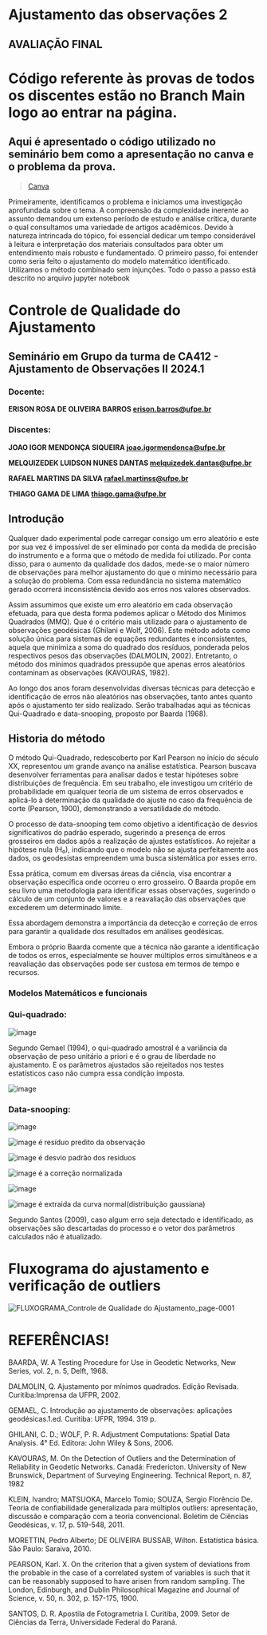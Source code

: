 # Ajustamento das observações 2 

 ## AVALIAÇÃO FINAL
 
# Código referente às provas de todos os discentes estão no **Branch Main** logo ao entrar na página.

## Aqui é apresentado o código utilizado no seminário bem como a apresentação no canva e o problema da prova.
> [Canva](https://www.canva.com/design/DAGQwzlnkvs/IVAdWm3CzfjNWMuFhVwOrA/edit?utm_content=DAGQwzlnkvs&utm_campaign=designshare&utm_medium=link2&utm_source=sharebutton)

Primeiramente, identificamos o problema e iniciamos uma investigação aprofundada sobre o tema. A compreensão da complexidade inerente ao assunto demandou um extenso período de estudo e análise crítica, durante o qual consultamos uma variedade de artigos acadêmicos. Devido à natureza intrincada do tópico, foi essencial dedicar um tempo considerável à leitura e interpretação dos materiais consultados para obter um entendimento mais robusto e fundamentado.
O primeiro passo, foi entender como seria feito o ajustamento do modelo matemático identificado. Utilizamos o método combinado sem injunções. Todo o passo a passo está descrito no arquivo jupyter notebook

# Controle de Qualidade do Ajustamento

## Seminário em Grupo da turma de CA412 - Ajustamento de Observações II 2024.1

### Docente:

**ERISON ROSA DE OLIVEIRA BARROS erison.barros@ufpe.br**

### **Discentes:**

**JOAO IGOR MENDONÇA SIQUEIRA joao.igormendonca@ufpe.br**

**MELQUIZEDEK LUIDSON NUNES DANTAS melquizedek.dantas@ufpe.br**

**RAFAEL MARTINS DA SILVA rafael.martinss@ufpe.br**

**THIAGO GAMA DE LIMA thiago.gama@ufpe.br**

## Introdução

Qualquer dado experimental pode carregar consigo um erro aleatório e este por sua vez é impossível de ser eliminado por conta da medida de precisão do instrumento e a forma que o método de medida foi utilizado. Por conta disso, para o aumento da qualidade dos dados, mede-se o maior número de observações para melhor ajustamento do que o mínimo necessário para a solução do problema. Com essa redundância no sistema matemático gerado ocorrerá inconsistência devido aos erros nos valores observados.

Assim assumimos que existe um erro aleatório em cada observação efetuada, para que desta forma podemos aplicar o Método dos Mínimos Quadrados (MMQ). Que é o critério mais utilizado para o ajustamento de observações geodésicas (Ghilani e Wolf, 2006). Este método adota como solução única para sistemas de equações redundantes e inconsistentes, aquela que minimiza a soma do quadrado dos resíduos, ponderada pelos respectivos pesos das observações (DALMOLIN, 2002). Entretanto, o método dos mínimos quadrados pressupõe que apenas erros aleatórios contaminam as observações (KAVOURAS, 1982).

Ao longo dos anos foram desenvolvidas diversas técnicas para detecção e identificação de erros não aleatórios nas observações, tanto antes quanto após o ajustamento ter sido realizado. Serão trabalhadas aqui as técnicas Qui-Quadrado e data-snooping, proposto por Baarda (1968).

## Historia do método

O método Qui-Quadrado, redescoberto por Karl Pearson no início do século XX, representou um grande avanço na análise estatística. Pearson buscava desenvolver ferramentas para analisar dados e testar hipóteses sobre distribuições de frequência. Em seu trabalho, ele investigou um critério de probabilidade em qualquer teoria de um sistema de erros observados e aplicá-lo à determinação da qualidade do ajuste no caso da frequência de corte (Pearson, 1900), demonstrando a versatilidade do método.

O processo de data-snooping tem como objetivo a identificação de desvios significativos do padrão esperado, sugerindo a presença de erros grosseiros em dados após a realização de ajustes estatísticos. Ao rejeitar a hipótese nula (H₀), indicando que o modelo não se ajusta perfeitamente aos dados, os geodesistas empreendem uma busca sistemática por esses erro.

Essa prática, comum em diversas áreas da ciência, visa encontrar a observação específica onde ocorreu o erro grosseiro. O Baarda propõe em seu livro uma metodologia para identificar essas observações, sugerindo o cálculo de um conjunto de valores e a reavaliação das observações que excederem um determinado limite.

Essa abordagem demonstra a importância da detecção e correção de erros para garantir a qualidade dos resultados em análises geodésicas.

Embora o próprio Baarda comente que a técnica não garante a identificação de todos os erros, especialmente se houver múltiplos erros simultâneos e a reavaliação das observações pode ser custosa em termos de tempo e recursos.

### Modelos Matemáticos e funcionais

### Qui-quadrado:

![image](https://github.com/user-attachments/assets/9c859db4-b0c5-4c8f-bbd9-62d44cb87909)
 
Segundo Gemael (1994), o qui-quadrado amostral é a variância da observação de peso unitário a priori e é o grau de liberdade no ajustamento.
E os parâmetros ajustados são rejeitados nos testes estatísticos caso não cumpra essa condição imposta.

![image](https://github.com/user-attachments/assets/13a43d37-6455-4a0e-9007-e266a1f0f3a7)

### Data-snooping:

![image](https://github.com/user-attachments/assets/1524e787-721c-4c32-b1ac-8f51093b0a1c)

 
![image](https://github.com/user-attachments/assets/0aaea263-0221-4a1d-bbc0-d58ba8e6db9c) é resíduo predito da observação

 ![image](https://github.com/user-attachments/assets/e30c9ba5-07b3-4db9-91b2-6e816c7581dc) é desvio padrão dos residuos

 ![image](https://github.com/user-attachments/assets/3b5e11b0-e0a4-4dc2-bdab-4befaa446455) é a correção normalizada

 ![image](https://github.com/user-attachments/assets/a826051d-d4a3-47a3-bf19-a264f329eed2)

 ![image](https://github.com/user-attachments/assets/bb5e9ae6-97d7-4684-8c86-59ea0db74dd6) é extraida da curva normal(distribuição gaussiana)

Segundo Santos (2009), caso algum erro seja detectado e identificado, as observações são descartadas do processo e o vetor dos parâmetros calculados não é atualizado.

# Fluxograma do ajustamento e verificação de outliers

![FLUXOGRAMA_Controle de Qualidade do Ajustamento_page-0001](https://github.com/user-attachments/assets/61a5cbd9-de2d-4a6a-9215-3b5a18fe86d4)




# REFERÊNCIAS!

                   
BAARDA, W. A Testing Procedure for Use in Geodetic Networks, New Series, vol. 2, n. 5, Delft, 1968.

DALMOLIN, Q. Ajustamento por mínimos quadrados. Edição Revisada. Curitiba:Imprensa da UFPR, 2002.

GEMAEL, C. Introdução ao ajustamento de observações: aplicações geodésicas.1.ed. Curitiba: UFPR, 1994. 319 p.

GHILANI, C. D.; WOLF, P. R. Adjustment Computations: Spatial Data Analysis. 4° Ed. Editora: John Wiley & Sons, 2006.

KAVOURAS, M. On the Detection of Outliers and the Determination of Reliability in Geodetic Networks. Canadá: Fredericton. University of New Brunswick, Department of Surveying Engineering. Technical Report, n. 87, 1982

KLEIN, Ivandro; MATSUOKA, Marcelo Tomio; SOUZA, Sergio Florêncio De. Teoria de confiabilidade generalizada para múltiplos outliers: apresentação, discussão e comparação com a teoria convencional. Boletim de Ciências Geodésicas, v. 17, p. 519-548, 2011.

MORETTIN, Pedro Alberto; DE OLIVEIRA BUSSAB, Wilton. Estatística básica. São Paulo: Saraiva, 2010.

PEARSON, Karl. X. On the criterion that a given system of deviations from the probable in the case of a correlated system of variables is such that it can be reasonably supposed to have arisen from random sampling. The London, Edinburgh, and Dublin Philosophical Magazine and Journal of Science, v. 50, n. 302, p. 157-175, 1900.

SANTOS, D. R. Apostila de Fotogrametria I. Curitiba, 2009. Setor de Ciências da Terra, Universidade Federal do Paraná.
